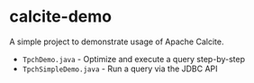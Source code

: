 # calcite-demo

A simple project to demonstrate usage of Apache Calcite.

- `TpchDemo.java` - Optimize and execute a query step-by-step 
- `TpchSimpleDemo.java` - Run a query via the JDBC API
